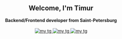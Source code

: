 <div style="text-align: center">
    <h2>Welcome, I'm Timur</h2>
    <b>Backend/Frontend developer from Saint-Petersburg</b>
</div>

<br />

<div style="text-align: center">
    <a href="https://t.me/melon_egoist/">
        <img src="https://img.shields.io/badge/Telegram-blue?style=for-the-badge&logoColor=white" alt="my tg"/>
    </a>
    <a href="https://t.me/melon_egoist/">
        <img src="https://img.shields.io/badge/Telegram-blue?style=for-the-badge&logoColor=white" alt="my tg"/>
    </a>
    <a href="https://vk.com/melon_egoist/">
        <img src="https://img.shields.io/badge/Vk-blue?style=for-the-badge&logoColor=white" alt="my tg"/>
    </a>
</div>

<!--
**melonegoist/melonegoist** is a ✨ _special_ ✨ repository because its `README.md` (this file) appears on your GitHub profile.

Here are some ideas to get you started:

- 🔭 I’m currently working on ...
- 🌱 I’m currently learning ...
- 👯 I’m looking to collaborate on ...
- 🤔 I’m looking for help with ...
- 💬 Ask me about ...
- 📫 How to reach me: ...
- 😄 Pronouns: ...
- ⚡ Fun fact: ...
-->
